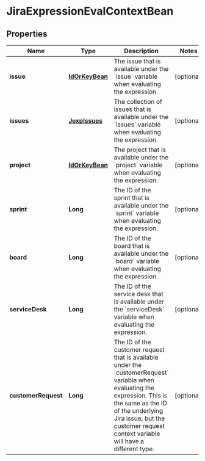 

# JiraExpressionEvalContextBean

## Properties

Name | Type | Description | Notes
------------ | ------------- | ------------- | -------------
**issue** | [**IdOrKeyBean**](IdOrKeyBean.md) | The issue that is available under the &#x60;issue&#x60; variable when evaluating the expression. |  [optional]
**issues** | [**JexpIssues**](JexpIssues.md) | The collection of issues that is available under the &#x60;issues&#x60; variable when evaluating the expression. |  [optional]
**project** | [**IdOrKeyBean**](IdOrKeyBean.md) | The project that is available under the &#x60;project&#x60; variable when evaluating the expression. |  [optional]
**sprint** | **Long** | The ID of the sprint that is available under the &#x60;sprint&#x60; variable when evaluating the expression. |  [optional]
**board** | **Long** | The ID of the board that is available under the &#x60;board&#x60; variable when evaluating the expression. |  [optional]
**serviceDesk** | **Long** | The ID of the service desk that is available under the &#x60;serviceDesk&#x60; variable when evaluating the expression. |  [optional]
**customerRequest** | **Long** | The ID of the customer request that is available under the &#x60;customerRequest&#x60; variable when evaluating the expression. This is the same as the ID of the underlying Jira issue, but the customer request context variable will have a different type. |  [optional]



